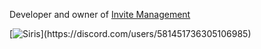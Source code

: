 Developer and owner of [Invite Management](https://invi-bot.xyz)

[![Siris](https://lanyard.cnrad.dev/api/581451736305106985?idleMessage="")](https://discord.com/users/581451736305106985)
